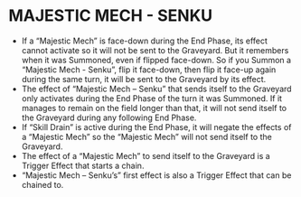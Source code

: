 # MAJESTIC MECH - SENKU

*   If a “Majestic Mech” is face-down during the End Phase, its effect cannot activate so it will not be sent to the Graveyard. But it remembers when it was Summoned, even if flipped face-down. So if you Summon a “Majestic Mech - Senku”, flip it face-down, then flip it face-up again during the same turn, it will be sent to the Graveyard by its effect.
*   The effect of “Majestic Mech – Senku” that sends itself to the Graveyard only activates during the End Phase of the turn it was Summoned. If it manages to remain on the field longer than that, it will not send itself to the Graveyard during any following End Phase.
*   If “Skill Drain” is active during the End Phase, it will negate the effects of a “Majestic Mech” so the “Majestic Mech” will not send itself to the Graveyard.
*   The effect of a “Majestic Mech” to send itself to the Graveyard is a Trigger Effect that starts a chain.
*   “Majestic Mech – Senku’s” first effect is also a Trigger Effect that can be chained to.
